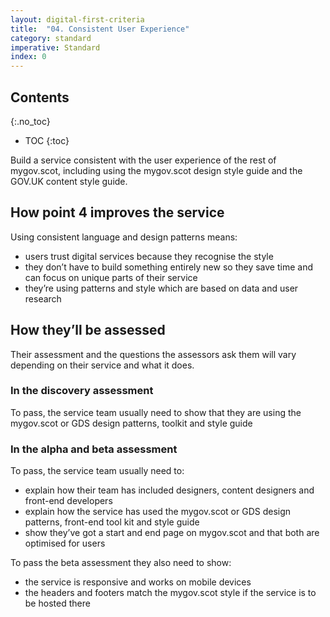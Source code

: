 ```yaml
---
layout: digital-first-criteria
title:  "04. Consistent User Experience"
category: standard
imperative: Standard
index: 0
---
```


## Contents
{:.no_toc}
* TOC
{:toc}
<!--TOC max3-->

Build a service consistent with the user experience of the rest of mygov.scot, including using the mygov.scot design style guide and the GOV.UK content style guide.

## How point 4 improves the service

Using consistent language and design patterns means:

* users trust digital services because they recognise the style
* they don’t have to build something entirely new so they save time and can focus on unique parts of their service
* they’re using patterns and style which are based on data and user research

## How they’ll be assessed

Their assessment and the questions the assessors ask them will vary depending on their service and what it does.

### In the discovery assessment

To pass, the service team usually need to show that they are using the mygov.scot or GDS design patterns, toolkit and style guide

### In the alpha and beta assessment

To pass, the service team usually need to:

* explain how their team has included designers, content designers and front-end developers
* explain how the service has used the mygov.scot or GDS design patterns, front-end tool kit and style guide
* show they’ve got a start and end page on mygov.scot and that both are optimised for users

To pass the beta assessment they also need to show:

* the service is responsive and works on mobile devices
* the headers and footers match the mygov.scot style if the service is to be hosted there
